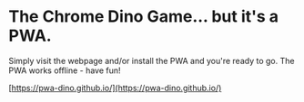 # The Chrome Dino Game... but it's a PWA.
Simply visit the webpage and/or install the PWA and you're ready to go. The PWA works offline - have fun!

[https://pwa-dino.github.io/](https://pwa-dino.github.io/)
